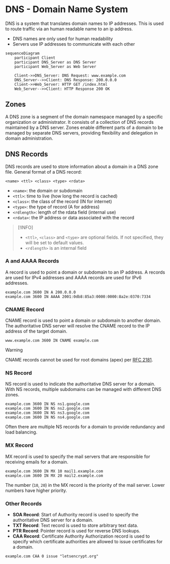# DNS - Domain Name System

DNS is a system that translates domain names to IP addresses. This is used to route traffic via an human readable name to an ip address.

- DNS names are only used for human readability
- Servers use IP addresses to communicate with each other

```mermaid
sequenceDiagram
    participant Client
    participant DNS_Server as DNS Server
    participant Web_Server as Web Server

    Client->>DNS_Server: DNS Request: www.example.com
    DNS_Server-->>Client: DNS Response: 200.0.0.0
    Client->>Web_Server: HTTP GET /index.html
    Web_Server-->>Client: HTTP Response 200 OK

```

## Zones

A DNS zone is a segment of the domain namespace managed by a specific organization or administrator. It consists of a collection of DNS records maintained by a DNS
server. Zones enable different parts of a domain to be managed by separate DNS servers, providing flexibility and delegation in domain administration.

## DNS Records

DNS records are used to store information about a domain in a DNS zone file. General format of a DNS record:

```text
<name> <ttl> <class> <type> <rdata>
```

- `<name>`: the domain or subdomain
- `<ttl>`: time to live (how long the record is cached)
- `<class>`: the class of the record (IN for internet)
- `<type>`: the type of record (A for address)
- `<rdlength>`: length of the rdata field (internal use)
- `<rdata>`: the IP address or data associated with the record

> [!INFO]
>
> - `<ttl>`, `<class>` and `<type>` are optional fields. If not specified, they will be set to default values.
> - `<rdlength>` is an internal field

### A and AAAA Records

A record is used to point a domain or subdomain to an IP address. A records are used for IPv4 addresses and AAAA records are used for IPv6 addresses.

```text
example.com 3600 IN A 200.0.0.0
example.com 3600 IN AAAA 2001:0db8:85a3:0000:0000:8a2e:0370:7334
```

### CNAME Record

CNAME record is used to point a domain or subdomain to another domain. The authoritative DNS server will resolve the CNAME record to the IP address of the target domain.

```text
www.example.com 3600 IN CNAME example.com
```

> [!WARNING]
>
> CNAME records cannot be used for root domains (apex) per [RFC 2181](https://www.rfc-editor.org/rfc/rfc2181#section-10).

### NS Record

NS record is used to indicate the authoritative DNS server for a domain. With NS records, multiple subdomains can be managed with different DNS zones.

```text
example.com 3600 IN NS ns1.google.com
example.com 3600 IN NS ns2.google.com
example.com 3600 IN NS ns3.google.com
example.com 3600 IN NS ns4.google.com
```

Often there are multiple NS records for a domain to provide redundancy and load balancing.

### MX Record

MX record is used to specify the mail servers that are responsible for receiving emails for a domain.

```text
example.com 3600 IN MX 10 mail1.example.com
example.com 3600 IN MX 20 mail2.example.com
```

The number (`10`, `20`) in the MX record is the priority of the mail server. Lower numbers have higher priority.

### Other Records

- **SOA Record**: Start of Authority record is used to specify the authoritative DNS server for a domain.
- **TXT Record**: Text record is used to store arbitrary text data.
- **PTR Record**: Pointer record is used for reverse DNS lookups.
- **CAA Record**: Certificate Authority Authorization record is used to specify which certificate authorities are allowed to issue certificates for a domain.

```text
example.com CAA 0 issue "letsencrypt.org"
```
